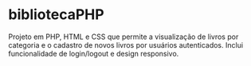 # bibliotecaPHP
Projeto em PHP, HTML e CSS que permite a visualização de livros por categoria e o cadastro de novos livros por usuários autenticados. Inclui funcionalidade de login/logout e design responsivo.
